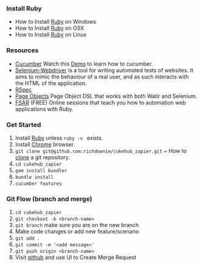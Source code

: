 ### Install Ruby
* How to Install [Ruby](http://davehaeffner.com/selenium-guidebook/install/ruby/windows/) on Windows 
* How to Install [Ruby](http://davehaeffner.com/selenium-guidebook/install/ruby/mac/10.10/) on OSX 
* How to Install [Ruby](http://davehaeffner.com/selenium-guidebook/install/ruby/linux/) on Linux 

### Resources
* [Cucumber](https://cucumber.io/) Watch this [Demo](https://www.youtube.com/watch?v=jcufT1xVhGA&t=2s) to learn how to cucumber.
* [Selenium-Webdriver](https://rubygems.org/gems/selenium-webdriver) is a tool for writing automated tests of websites. It aims to mimic the behaviour of a real user, and as such interacts with the HTML of the application.
* [RSpec](http://rspec.info/)
* [Page Objects](https://rubygems.org/gems/page-object) Page Object DSL that works with both Watir and Selenium.
* [FSAR](http://fullstackautomationwithruby.com/) (FREE) Online sessions that teach you how to automation web applications with Ruby. 

### Get Started

1. Install [Ruby](http://davehaeffner.com/selenium-guidebook/install/ruby/) unless ```ruby -v ``` exists.
2. Install [Chrome](https://www.google.com/chrome/browser/desktop/index.html) browser.
3. ```git clone git@github.com:richdownie/cukehub_zapier.git``` ~ How to [clone](https://help.github.com/articles/cloning-a-repository/) a git repository.
4. ```cd cukehub_zapier```
5. ```gem install bundler```
6. ```bundle install```
7. ```cucumber features```


### Git Flow (branch and merge)

1. ```cd cukehub_zapier```
2. ```git checkout -b <branch-name>```
3. ```git branch``` make sure you are on the new branch
4. Make code changes or add new feature/scenario
5. ```git add .```
6. ```git commit -m '<add message>'```
7. ```git push origin <branch-name>```
8. Visit [github](https://github.com/richdownie/cukehub_zapier) and use UI to Create Merge Request